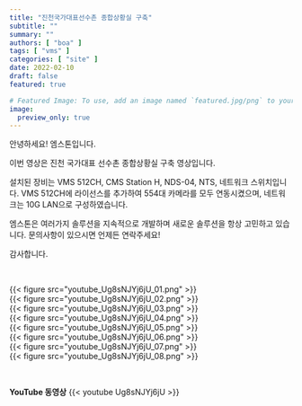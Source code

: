 ```yaml
---
title: "진천국가대표선수촌 종합상황실 구축"
subtitle: ""
summary: ""
authors: [ "boa" ]
tags: [ "vms" ]
categories: [ "site" ]
date: 2022-02-10
draft: false
featured: true

# Featured Image: To use, add an image named `featured.jpg/png` to your page's folder.
image:
  preview_only: true
---
```


안녕하세요! 엠스톤입니다.

이번 영상은 진천 국가대표 선수촌 종합상황실 구축 영상입니다.

설치된 장비는 VMS 512CH, CMS Station H, NDS-04, NTS, 네트워크 스위치입니다. 
VMS 512CH에 라이선스를 추가하여 554대 카메라를 모두 연동시켰으며, 네트워크는 10G LAN으로 구성하였습니다.

엠스톤은 여러가지 솔루션을 지속적으로 개발하며 새로운 솔루션을 항상 고민하고 있습니다.
문의사항이 있으시면 언제든 연락주세요!

감사합니다.

&nbsp;

<div class="container"><div class="row no-gutters">
<div class="col-sm-6">{{< figure src="youtube_Ug8sNJYj6jU_01.png" >}}</div>
<div class="col-sm-6">{{< figure src="youtube_Ug8sNJYj6jU_02.png" >}}</div>
<div class="col-sm-6">{{< figure src="youtube_Ug8sNJYj6jU_03.png" >}}</div>
<div class="col-sm-6">{{< figure src="youtube_Ug8sNJYj6jU_04.png" >}}</div>
<div class="col-sm-6">{{< figure src="youtube_Ug8sNJYj6jU_05.png" >}}</div>
<div class="col-sm-6">{{< figure src="youtube_Ug8sNJYj6jU_06.png" >}}</div>
<div class="col-sm-6">{{< figure src="youtube_Ug8sNJYj6jU_07.png" >}}</div>
<div class="col-sm-6">{{< figure src="youtube_Ug8sNJYj6jU_08.png" >}}</div>
</div></div>

&nbsp;

**YouTube 동영상**
{{< youtube Ug8sNJYj6jU >}}


